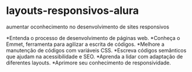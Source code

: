 # layouts-responsivos-alura
aumentar oconhecimento no desenvolvimento de sites responsivos

*Entenda o processo de desenvolvimento de páginas web.
*Conheça o Emmet, ferramenta para agilizar a escrita de códigos.
*Melhore a manutenção de códigos com variáveis CSS.
*Escreva códigos semânticos que ajudam na acessibilidade e SEO.
*Aprenda a lidar com adaptação de diferentes layouts.
*Aprimore seu conhecimento de responsividade.

